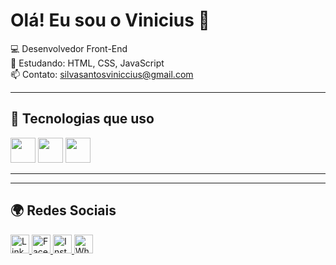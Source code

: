 # Olá! Eu sou o Vinicius 👋

💻 Desenvolvedor Front-End  
🎯 Estudando: HTML, CSS, JavaScript  
📫 Contato: silvasantosviniccius@gmail.com  

---

## 🚀 Tecnologias que uso

<p align="left">
  <img src="https://cdn.jsdelivr.net/gh/devicons/devicon/icons/html5/html5-original.svg" width="40px" />
  <img src="https://cdn.jsdelivr.net/gh/devicons/devicon/icons/css3/css3-original.svg" width="40px" />
  <img src="https://cdn.jsdelivr.net/gh/devicons/devicon/icons/javascript/javascript-original.svg" width="40px" />
</p>

---
---

## 🌍 Redes Sociais

<p align="left">
  <a href="https://www.linkedin.com/in/vinicius-santos-b372081b2" target="_blank" rel="noopener noreferrer">
    <img src="https://cdn.jsdelivr.net/gh/devicons/devicon/icons/linkedin/linkedin-original.svg" width="30" alt="LinkedIn" />
  </a>
  <a href="https://www.facebook.com/seuusuario" target="_blank" rel="noopener noreferrer">
    <img src="https://cdn.jsdelivr.net/gh/devicons/devicon/icons/facebook/facebook-original.svg" width="30" alt="Facebook" />
  </a>
  <a href="https://www.instagram.com/seuusuario" target="_blank" rel="noopener noreferrer">
    <img src="https://cdn.jsdelivr.net/gh/devicons/devicon/icons/instagram/instagram-original.svg" width="30" alt="Instagram" />
  </a>
  <a href="https://wa.me/seunumerodetelefone" target="_blank" rel="noopener noreferrer">
    <img src="https://cdn.jsdelivr.net/gh/devicons/devicon/icons/whatsapp/whatsapp-original.svg" width="30" alt="WhatsApp" />
  </a>
</p>

